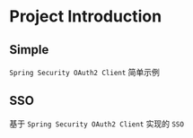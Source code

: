 # Project Introduction

## Simple

`Spring Security OAuth2 Client` 简单示例

## SSO

基于 `Spring Security OAuth2 Client` 实现的 `SSO` 
